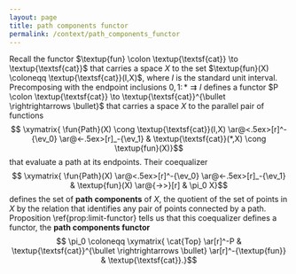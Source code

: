 ```yaml
---
layout: page
title: path components functor
permalink: /context/path_components_functor
---
```

Recall the functor $\textup{fun} \colon \textup{\textsf{cat}} \to \textup{\textsf{cat}}$ that carries a space $X$ to the set $\textup{fun}(X) \coloneqq \textup{\textsf{cat}}(I,X)$, where $I$ is the standard unit interval. Precomposing with the endpoint inclusions $0,1 \colon * \rightrightarrows I$ defines a functor $P \colon \textup{\textsf{cat}} \to \textup{\textsf{cat}}^{\bullet \rightrightarrows \bullet}$ that carries a space $X$ to the parallel pair of functions
$$ \xymatrix{ \fun{Path}(X) \cong \textup{\textsf{cat}}(I,X) \ar@<.5ex>[r]^-{\ev_0} \ar@<-.5ex>[r]_-{\ev_1} & \textup{\textsf{cat}}(*,X) \cong \textup{fun}(X)}$$
that evaluate a path at its endpoints. Their coequalizer
$$ \xymatrix{ \fun{Path}(X) \ar@<.5ex>[r]^-{\ev_0} \ar@<-.5ex>[r]_-{\ev_1} & \textup{fun}(X) \ar@{->>}[r] & \pi_0 X}$$ defines the set of **path components** of $X$, the quotient of the set of points in $X$ by the relation that identifies any pair of points connected by a path. Proposition \ref{prop:limit-functor} tells us that this coequalizer defines a functor, the **path components functor** $$
\pi_0 \coloneqq \xymatrix{ \cat{Top} \ar[r]^-P &  \textup{\textsf{cat}}^{\bullet \rightrightarrows \bullet} \ar[r]^-{\textup{fun}} & \textup{\textsf{cat}}.}$$
